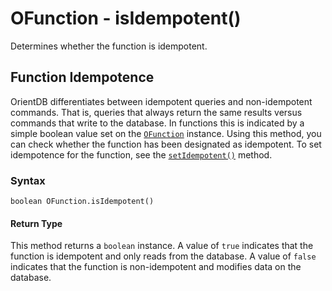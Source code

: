 
# OFunction - isIdempotent()

Determines whether the function is idempotent.

## Function Idempotence 

OrientDB differentiates between idempotent queries and non-idempotent commands.  That is, queries that always return the same results versus commands that write to the database.  In functions this is indicated by a simple boolean value set on the [`OFunction`](../OFunction.md) instance.  Using this method, you can check whether the function has been designated as idempotent.  To set idempotence for the function, see the [`setIdempotent()`](setIdempotent.md) method.

### Syntax

```
boolean OFunction.isIdempotent()
```

#### Return Type

This method returns a `boolean` instance.  A value of `true` indicates that the function is idempotent and only reads from the database.  A value of `false` indicates that the function is non-idempotent and modifies data on the database.



